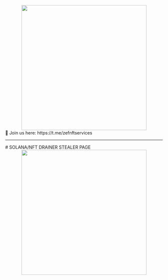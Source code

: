 

<div id="header" align="center">
  <img src="https://media0.giphy.com/media/xT9IgH0fInLY2LCDPa/giphy.gif?cid=ecf05e479sqsiuhybozlv3ib5fl5w7f5ujuuzbr021ef8mvh&rid=giphy.gif&ct=g" width="400"/>
</div>
📩 Join us here: https://t.me/zefnftservices
<hr>
# SOLANA/NFT DRAINER STEALER PAGE

<div id="header" align="center">
  <img src="https://imgur.com/k7SLR9E" width="400"/>
</div>

